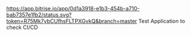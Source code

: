 https://app.bitrise.io/app/0d1a3918-e1b3-454b-a710-bab7357e1fb2/status.svg?token=R75Mk7ybCUfhsFLTPXGvkQ&branch=master
Test Application to check CI/CD
